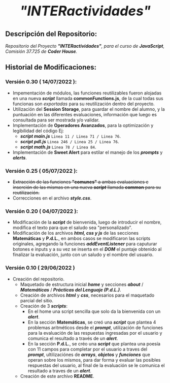 # *<h2 align=center>**"INTERactividades"**</h2>*

## **Descripción del Repositorio**:
*Repositorio del Proyecto **"INTERactividades"**, para el curso de ***JavaScript***, Comisión 37.725 de **Coder House**.*

## **Historial de Modificaciones**:

### Versión 0.30 ( 14/07/2022 ):
- Impementación de módulos, las funciones reutilizables fueron alojadas en una nueva ***script*** llamada **commonFunctions.js**, de la cual todas sus funcionas son *exportadas* para su reutilización dentro del proyecto.
- Utilización del **Session Storage**, para guardar el nombre del alumno, y la puntuación en las diferentes evaluaciones, información que luego es consultada para ser mostrada y/o validar.
- Implementación de **Operadores Avanzados**, para la optimización y legibilidad del código Ej:
    - ***script main.js*** ```Linea 11 / Linea 71 / Linea 76```.
    - ***script pdl.js*** ```Linea 246 / Linea 25 / Linea 76```.
    - ***script math.js*** ```Linea 78 / Linea 84```.
- Implementación de **Sweet Alert** para estilar el manejo de los ***prompts*** y ***alerts***.  

### Versión 0.25 ( 05/07/2022 ):
- ~~Extracción de las funciones **"comunes"** a ambas evaluaciones e inserción de las mismas en una nueva ***script*** llamada **common** para su reutilización.~~
- Correcciones en el archivo ***style.css***.
### Versión 0.20 ( 04/07/2022 ):
- Modificación de la ***script*** de bienvenida, luego de introducir el nombre, modifica el texto para que el saludo sea "personalizado".
- Modificación de los archivos ***html, css y js*** de las secciones **Matemáticas** y **P.d.L.**, en ambos casos se modificaron las scripts originales, agregando la funciones ***addEventListener*** para caputurar botones e inputs y a su vez se inserta en el ***DOM***  el puntaje obtenido al finalizar la evaluación, junto con un saludo y el nombre del usuario.
### Versión 0.10 ( 29/06/2022 )
- Creación del repositorio.
    - Maquetado de estructura inicial ***home*** y secciones ***about*** / ***Matemáticas*** / ***Prácticas del Lenguaje (P.d.L.)***.
    - Creación de archivos ***html*** y ***css***, necesarios para el maquetado parcial del sitio.
    - Creación de 3 ***scripts***:
        - En el home una script sencilla que solo da la bienvenida con un ***alert***.
        - En la sección **Matemáticas**, se creó una ***script*** que plantea 4 problemas aritméticos desde el ***prompt***, utilización de funciones para la evaluación de las respuestas ingresadas por el usuario y comunica el resultado a través de un ***alert***.
        - En la sección **P.d.L.**, se créo una ***script*** que plantea una poesía con 11 campos para completar por el usuario a traves del ***prompt***, ultilizaciónes de ***arrays***, ***objetos*** y ***funciones*** que operan sobre los mismos, para dar forma y evaluar las posibles respuestas del usuario, al final de la evaluación se le comunica el resultado a traves de un ***alert***.  
    - Creación de este archivo **README**.

